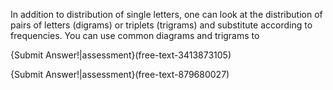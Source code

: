 

In addition to distribution of single letters, one can look at the distribution of pairs of letters (digrams) or triplets (trigrams) and substitute according to frequencies. You can use common diagrams and trigrams to 

{Submit Answer!|assessment}(free-text-3413873105)

{Submit Answer!|assessment}(free-text-879680027)
